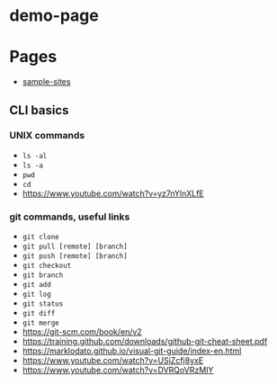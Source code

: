 # demo-page

# Pages

* [sample-sites](https://akegates.github.io/demo-page/sample-sites/index.html)

## CLI basics

### UNIX commands

* `ls -al`
* `ls -a`
* `pwd`
* `cd`
* https://www.youtube.com/watch?v=yz7nYlnXLfE


### git commands, useful links

* `git clone`  
* `git pull [remote] [branch]`
* `git push [remote] [branch]`
* `git checkout`
* `git branch`
* `git add`
* `git log`
* `git status`
* `git diff`
* `git merge`
* https://git-scm.com/book/en/v2
* https://training.github.com/downloads/github-git-cheat-sheet.pdf
* https://marklodato.github.io/visual-git-guide/index-en.html
* https://www.youtube.com/watch?v=USjZcfj8yxE
* https://www.youtube.com/watch?v=DVRQoVRzMIY
